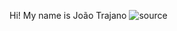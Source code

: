 Hi! My name is João Trajano          ![source](https://user-images.githubusercontent.com/47094056/114220604-96b0ea00-9942-11eb-8a52-310188501879.gif)
